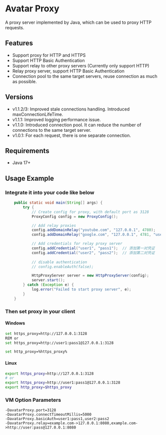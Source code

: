 # Avatar Proxy
A proxy server implemented by Java, which can be used to proxy HTTP requests.

## Features
- Support proxy for HTTP and HTTPS
- Support HTTP Basic Authentication
- Support relay to other proxy servers (Currently only support HTTP)
- Relay proxy server, support HTTP Basic Authentication
- Connection pool to the same target servers, reuse connection as much as possible.

## Versions
- v1.1.2/3: Improved stale connections handling. Introduced maxConnectionLifeTime.
- v1.1.1: Improved logging performance issue. 
- v1.1.0: Introduced connection pool. It can reduce the number of connections to the same target server.
- v1.0.1: For each request, there is one separate connection.

## Requirements
- Java 17+

## Usage Example
### Integrate it into your code like below
```java
    public static void main(String[] args) {
        try {
            // Create config for proxy, with default port as 3128
            ProxyConfig config = new ProxyConfig();

            // Add relay proxies
            config.addDomainRelay("youtube.com", "127.0.0.1", 4780);
            config.addDomainRelay("google.com", "127.0.0.1", 4781, "username", "password");

            // Add credentials for relay proxy server 
            config.addCredential("user1", "pass1");  // 添加第一对凭证
            config.addCredential("user2", "pass2");  // 添加第二对凭证
            
            // disable authentication
            // config.enableAuth(false);

            HttpProxyServer server = new HttpProxyServer(config);
            server.start();
        } catch (Exception e) {
            log.error("Failed to start proxy server", e);
        }
    }
```

### Then set proxy in your client
#### Windows
```sh
set https_proxy=http://127.0.0.1:3128
REM or
set https_proxy=http://user1:pass1@127.0.0.1:3128

set http_proxy=%https_proxy%
```
#### Linux
```sh
export https_proxy=http://127.0.0.1:3128
# or
export https_proxy=http://user1:pass1@127.0.0.1:3128
export http_proxy=$https_proxy

```

### VM Option Parameters
```
-DavatarProxy.port=3128
-DavatarProxy.connectTimeoutMillis=5000
-DavatarProxy.basicAuth=user1:pass1,user2:pass2
-DavatarProxy.relay=example.com->127.0.0.1:8080,example.com->http://user:pass@127.0.0.1:8080
```
